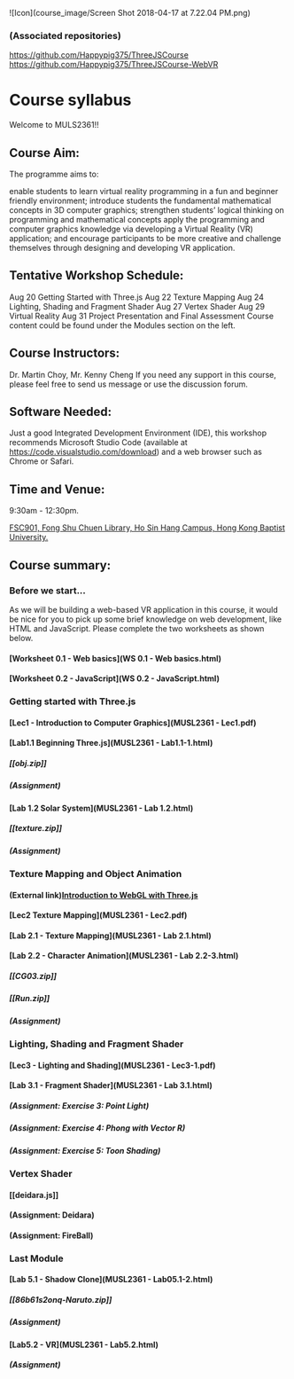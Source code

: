 ![Icon](course_image/Screen Shot 2018-04-17 at 7.22.04 PM.png)

### (Associated repositories)

https://github.com/Happypig375/ThreeJSCourse
https://github.com/Happypig375/ThreeJSCourse-WebVR

# Course syllabus

Welcome to MULS2361!!

## Course Aim:

The programme aims to:

enable students to learn virtual reality programming in a fun and beginner friendly environment;
introduce students the fundamental mathematical concepts in 3D computer graphics;
strengthen students’ logical thinking on programming and mathematical concepts
apply the programming and computer graphics knowledge via developing a Virtual Reality (VR) application; and
encourage participants to be more creative and challenge themselves through designing and developing VR application.
## Tentative Workshop Schedule:

Aug 20	Getting Started with Three.js
Aug 22	Texture Mapping
Aug 24	Lighting, Shading and Fragment Shader
Aug 27	Vertex Shader
Aug 29	Virtual Reality
Aug 31	Project Presentation and Final Assessment
Course content could be found under the Modules section on the left.

## Course Instructors:

Dr. Martin Choy, Mr. Kenny Cheng
If you need any support in this course, please feel free to send us message or use the discussion forum.

## Software Needed:

Just a good Integrated Development Environment (IDE), this workshop recommends Microsoft Studio Code (available at https://code.visualstudio.com/download) and a web browser such as Chrome or Safari.

## Time and Venue:

9:30am - 12:30pm.

[FSC901, Fong Shu Chuen Library, Ho Sin Hang Campus, Hong Kong Baptist University.](https://maps.google.com/maps?q=fong%20Shu%20Chuen%20library&t=&z=17&ie=UTF8&iwloc=&output=notembed)

## Course summary:
 
###  Before we start...
As we will be building a web-based VR application in this course, it would be nice for you to pick up some brief knowledge on web development, like HTML and JavaScript.
Please complete the two worksheets as shown below.
#### [Worksheet 0.1 - Web basics](WS 0.1 - Web basics.html)
#### [Worksheet 0.2 - JavaScript](WS 0.2 - JavaScript.html)
### Getting started with Three.js
#### [Lec1 - Introduction to Computer Graphics](MUSL2361 - Lec1.pdf)
#### [Lab1.1 Beginning Three.js](MUSL2361 - Lab1.1-1.html)
##### [[obj.zip]]
##### (Assignment)
#### [Lab 1.2 Solar System](MUSL2361 - Lab 1.2.html)
##### [[texture.zip]]
##### (Assignment)
### Texture Mapping and Object Animation
#### (External link)[Introduction to WebGL with Three.js](http://davidscottlyons.com/threejs-intro/)
#### [Lec2 Texture Mapping](MUSL2361 - Lec2.pdf)
#### [Lab 2.1 - Texture Mapping](MUSL2361 - Lab 2.1.html)
#### [Lab 2.2 - Character Animation](MUSL2361 - Lab 2.2-3.html)
##### [[CG03.zip]]
##### [[Run.zip]]
##### (Assignment)
### Lighting, Shading and Fragment Shader
#### [Lec3 - Lighting and Shading](MUSL2361 - Lec3-1.pdf)
#### [Lab 3.1 - Fragment Shader](MUSL2361 - Lab 3.1.html)
##### (Assignment: Exercise 3: Point Light)
##### (Assignment: Exercise 4: Phong with Vector R)
##### (Assignment: Exercise 5: Toon Shading)
### Vertex Shader
#### [[deidara.js]]
#### (Assignment: Deidara)
#### (Assignment: FireBall)
### Last Module
#### [Lab 5.1 - Shadow Clone](MUSL2361 - Lab05.1-2.html)
##### [[86b61s2onq-Naruto.zip]]
##### (Assignment)
#### [Lab5.2 - VR](MUSL2361 - Lab5.2.html)
##### (Assignment)